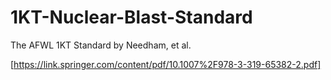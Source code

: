# 1KT-Nuclear-Blast-Standard
The AFWL 1KT Standard by Needham, et al.

[https://link.springer.com/content/pdf/10.1007%2F978-3-319-65382-2.pdf]